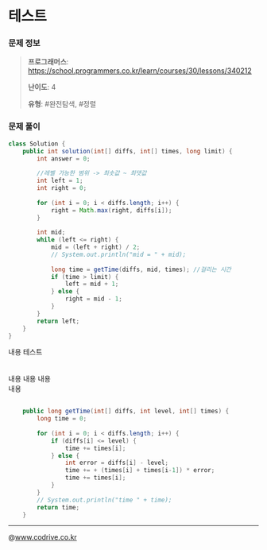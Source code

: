 # 테스트

### 문제 정보
> **프로그래머스**: https://school.programmers.co.kr/learn/courses/30/lessons/340212
> 
> **난이도**: 4
>
> **유형**: #완전탐색, #정렬


### 문제 풀이
```Java
class Solution {
    public int solution(int[] diffs, int[] times, long limit) {
        int answer = 0;
        
        //레벨 가능한 범위 -> 최솟값 ~ 최댓값
        int left = 1;
        int right = 0;
        
        for (int i = 0; i < diffs.length; i++) {
            right = Math.max(right, diffs[i]);
        }
        
        int mid;
        while (left <= right) {
            mid = (left + right) / 2;
            // System.out.println("mid = " + mid);
            
            long time = getTime(diffs, mid, times); //걸리는 시간
            if (time > limit) {
                left = mid + 1;
            } else {
                right = mid - 1;
            }
        }
        return left;
    }
}
```
내용 테스트<br><br><br>내용 내용 내용<br>내용
```Java
    
    public long getTime(int[] diffs, int level, int[] times) {
        long time = 0;
        
        for (int i = 0; i < diffs.length; i++) {
            if (diffs[i] <= level) {
                time += times[i];
            } else {
                int error = diffs[i] - level;
                time += + (times[i] + times[i-1]) * error;
                time += times[i];
            }
        }
        // System.out.println("time " + time);
        return time;
    }
```


---
@www.codrive.co.kr